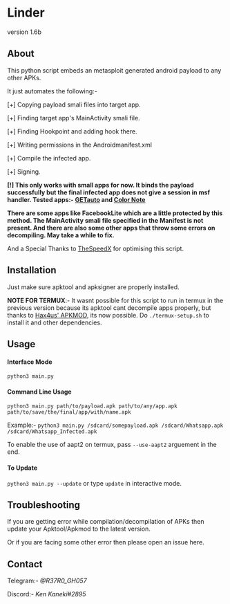 # Linder

version 1.6b

## About

This python script embeds an metasploit generated android payload to any other APKs.

It just automates the following:-

  [+] Copying payload smali files into target app.
  
  [+] Finding target app's MainActivity smali file.
  
  [+] Finding Hookpoint and adding hook there.
  
  [+] Writing permissions in the Androidmanifest.xml
  
  [+] Compile the infected app.
  
  [+] Signing.

**[!] This only works with small apps for now. It binds the payload successfully but the final infected app does not give a session in msf handler. 
	Tested apps:- [GETauto](https://play.google.com/store/apps/details?id=su.seu.get) and [Color Note](https://play.google.com/store/apps/details?id=com.socialnmobile.dictapps.notepad.color.note)**

**There are some apps like FacebookLite which are a little protected by this method. The MainActivity smali file specified in the Manifest is not present. And there are also some other apps that throw some errors on decompiling. May take a while to fix.**

And a Special Thanks to [TheSpeedX](https://github.com/TheSpeedX) for optimising this script.

## Installation

Just make sure apktool and apksigner are properly installed.

**NOTE FOR TERMUX**:- It wasnt possible for this script to run in termux in the previous version because its apktool cant decompile apps properly, but thanks to [Hax4us' APKMOD](https://github.com/Hax4us/Apkmod), its now possible. Do `./termux-setup.sh` to install it and other dependencies.

## Usage

#### Interface Mode 

`python3 main.py`

#### Command Line Usage

`python3 main.py path/to/payload.apk path/to/any/app.apk path/to/save/the/final/app/with/name.apk`

Example:- `python3 main.py /sdcard/somepayload.apk /sdcard/Whatsapp.apk /sdcard/Whatsapp_Infected.apk`

To enable the use of aapt2 on termux, pass `--use-aapt2` arguement in the end.

#### To Update 

`python3 main.py --update` or type `update` in interactive mode.

## Troubleshooting

If you are getting error while compilation/decompilation of APKs then update your Apktool/Apkmod to the latest version.

Or if you are facing some other error then please open an issue here.

## Contact

Telegram:- *@R37R0_GH057*

Discord:- *Ken Kaneki#2895*
